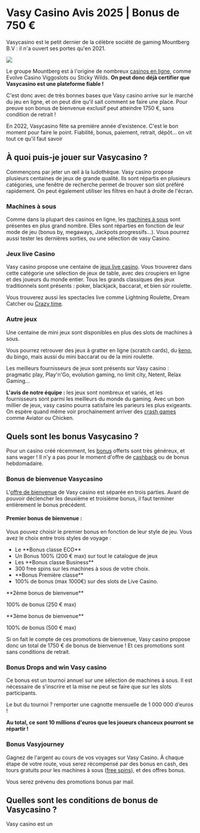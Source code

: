 # Vasy Casino Avis 2025 \| Bonus de 750 €

Vasycasino est le petit dernier de la célèbre société de gaming
Mountberg B.V : il n'a ouvert ses portes qu'en 2021.

[![](https://i.imgur.com/JJwkDm3.png)](https://traff.sbs/frcas)

Le groupe Mountberg est à l'origine de nombreux [casinos en
ligne](\%22https://casinodoc.org/casino-en-ligne/\%22), comme Evolve
Casino Viggoslots ou Sticky Wilds. **On peut donc déjà certifier que
Vasycasino est une plateforme fiable !**

C'est donc avec de très bonnes bases que Vasy casino arrive sur le
marché du jeu en ligne, et on peut dire qu'il sait comment se faire une
place. Pour preuve son bonus de bienvenue exclusif peut atteindre 1750
€, sans condition de retrait !

En 2022, Vasycasino fête sa première année d'existence. C'est le bon
moment pour faire le point. Fiabilité, bonus, paiement, retrait,
dépôt... on vit tout ce qu'il faut savoir

## À quoi puis-je jouer sur Vasycasino ?

Commençons par jeter un œil à la ludothèque. Vasy casino propose
plusieurs centaines de jeux de grande qualité. Ils sont répartis en
plusieurs catégories, une fenêtre de recherche permet de trouver son
slot préféré rapidement. On peut également utiliser les filtres en haut
à droite de l'écran.

### Machines à sous

Comme dans la plupart des casinos en ligne, les [machines à
sous](\%22https://casinodoc.org/game-category/machines-a-sous/\%22) sont
présentes en plus grand nombre. Elles sont réparties en fonction de leur
mode de jeu (bonus by, megaways, Jackpots progressifs...). Vous pourrez
aussi tester les dernières sorties, ou une sélection de vasy Casino.

### Jeux live Casino

Vasy casino propose une centaine de [jeux live
casino](\%22https://casinodoc.org/game-category/jeux-live/\%22). Vous
trouverez dans cette catégorie une sélection de jeux de table, avec des
croupiers en ligne et des joueurs du monde entier. Tous les grands
classiques des jeux traditionnels sont présents : poker, blackjack,
baccarat, et bien sûr roulette.

Vous trouverez aussi les spectacles live comme Lightning Roulette, Dream
Catcher ou [Crazy time](\%22https://casinodoc.org/game/crazy-time/\%22).

### Autre jeux

Une centaine de mini jeux sont disponibles en plus des slots de machines
à sous.

Vous pourrez retrouver des jeux à gratter en ligne (scratch cards), du
[keno](\%22https://casinodoc.org/game/keno-spribe/\%22), du bingo, mais
aussi du mini baccarat ou de la mini roulette.

Les meilleurs fournisseurs de jeux sont présents sur Vasy casino :
pragmatic play, Play'n'Go, evolution gaming, no limit city, Netent,
Relax Gaming...

**L'avis de notre équipe :** les jeux sont nombreux et variés, et les
fournisseurs sont parmi les meilleurs du monde du gaming. Avec un bon
millier de jeux, vasy casino pourra satisfaire les parieurs les plus
exigeants. On espère quand même voir prochainement arriver des [crash
games](\%22https://casinodoc.org/crash-casino/\%22) comme Aviator ou
Chicken.

## Quels sont les bonus Vasycasino ?

Pour un casino créé récemment, les
[bonus](\%22https://casinodoc.org/bonus-de-casino/\%22) offerts sont
très généreux, et sans wager ! Il n'y a pas pour le moment d'offre de
[cashback](\%22https://casinodoc.org/bonus-de-casino/cashback/\%22) ou
de bonus hebdomadaire.

### Bonus de bienvenue Vasycasino

L'[offre de
bienvenue](\%22https://casinodoc.org/bonus-de-casino/bonus-de-bienvenue/\%22)
de Vasy casino est séparée en trois parties. Avant de pouvoir déclencher
les deuxième et troisième bonus, il faut terminer entièrement le bonus
précédent.

#### Premier bonus de bienvenue :

Vous pouvez choisir le premier bonus en fonction de leur style de jeu.
Vous avez le choix entre trois styles de voyage :

-   Le \*\*Bonus classe ECO\*\*
-   Un Bonus 100% (200 € max) sur tout le catalogue de jeux
-   Les \*\*Bonus classe Business\*\*
-   300 free spins sur les machines à sous de votre choix.
-   \*\*Bonus Première classe\*\*
-   100% de bonus (max 1000€) sur des slots de Live Casino.

\*\*2ème bonus de bienvenue\*\*

100% de bonus (250 € max)

\*\*3ème bonus de bienvenue\*\*

100% de bonus (500 € max)

Si on fait le compte de ces promotions de bienvenue, Vasy casino propose
donc un total de 1750 € de bonus de bienvenue ! Et ces promotions sont
sans conditions de retrait.

### Bonus Drops and win Vasy casino

Ce bonus est un tournoi annuel sur une sélection de machines à sous. Il
est nécessaire de s'inscrire et la mise ne peut se faire que sur les
slots participants.

Le but du tournoi ? remporter une cagnotte mensuelle de 1 000 000
d'euros !

**Au total, ce sont 10 millions d'euros que les joueurs chanceux
pourront se répartir !**

### Bonus Vasyjourney

Gagnez de l'argent au cours de vos voyages sur Vasy Casino. À chaque
étape de votre route, vous serez récompensé par des bonus en cash, des
tours gratuits pour les machines à sous ([free
spins](\%22https://casinodoc.org/bonus-de-casino/free-spins/\%22)), et
des offres bonus.

Vous serez prévenu des promotions bonus par mail.

## Quelles sont les conditions de bonus de Vasycasino ? 

Vasy casino est un

